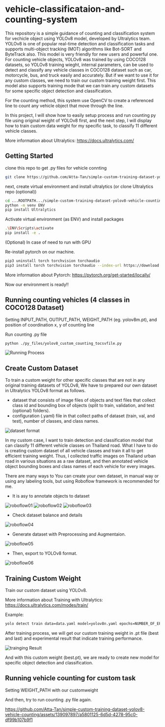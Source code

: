 # vehicle-classificataion-and-counting-system
This repository is a simple guidance of counting and classification system for vechicle object using YOLOv8 model, developed by Ultralytics team.
YOLOv8 is one of popular real-time detection and classification tasks and supports multi-object tracking (MOT) algorithms like Bot-SORT and ByteTrack also. This model is very friendly for new users and powerful one.
For counting vehicle objects, YOLOv8 was trained by using COCO128 datasets, so YOLOv8 training wieght, internal parameters, can be used to detect and classify any vehicle classes in COCO128 dataset such as car, motorcycle, bus, and truck easily and accurately. 
But if we want to use it for any custom classes, we need to train our custom training weight first. This model also supports training mode that we can train any custom datasets for some specific object detection and classification.

For the counting method, this system use OpenCV to create a referenced line to count any vehicle object that move through the line.

In this project, I will show how to easily setup process and run counting py file using original weight of YOLOv8 first, and the next step, I will display how to train custom data weight for my specific task, to classify 11 different vehicle classes.

More information about Ultralytics: https://docs.ultralytics.com/

## Getting Started
clone this repo to get .py files for vehicle connting
```sh
git clone https://github.com/Atta-Tan/simple-custom-training-dataset-yolov8-vehicle-counting.git
```
next, create virtual environment and install ultralytics (or clone Ultralytics repo (optional))

```sh
cd ...ROOTPATH.../simple-custom-training-dataset-yolov8-vehicle-counting
python -m venv ENV
pip install Ultralytics
```
Activate virtual environment (as ENV) and install packages

```sh
.\ENV\Scripts\activate
pip install -e .
```

(Optional) In case of need to run with GPU

Re-install pytorch on our machine.
```sh
pip3 uninstall torch torchvision torchaudio
pip3 install torch torchvision torchaudio --index-url https://download.pytorch.org/whl/cu118
```

More information about Pytorch: https://pytorch.org/get-started/locally/

Now our environment is ready!!

## Running counting vehicles (4 classes in COCO128 Dataset)
Setting INPUT_PATH, OUTPUT_PATH, WEIGHT_PATH (eg. yolov8m.pt), and position of coordination x, y of counting line

Run counting .py file

```sh
python ./py_files/yolov8_custom_counting_tocsvfile.py
```
![Running Process](images/run_to_count.png)

## Create Custom Dataset
To train a custom weight for other specific classes that are not in any original training datasets of YOLOv8, We have to prepared our own dataset in Ultralytics YOLOv8 format as follows. 
- dataset that consists of image files of objects and text files that collect class id and bounding box of objects (split to train, validation, and test (optional) folders).
- configuration (.yaml) file in that collect paths of dataset (train, val, and test), number of classes, and class names.

![dataset format](images/dataset_format01.png)

In my custom case, I want to train detection and classification model that can classify 11 different vehicle classes on Thailand road. What I have to do is creating custom dataset of all vehicle classes and train it all to get efficient training weight. Thus, I collected traffic images on Thailand urban road in various situations as a raw dataset, and then annotated vehicle object bounding boxes and class names of each vehicle for every images. 

There are many ways to You can create your own dataset, in manual way or using any labeling tools, but using Roboflow framework is recommended for me.

- It is asy to annotate objects to dataset

![roboflow01](images/RoboFlow01.png)
![roboflow02](images/RoboFlow02.png)
![roboflow03](images/RoboFlow03-Annotation.png)

- Check dataset balance and details

![roboflow04](images/RoboFlow04-HealthCheck.png)

- Generate dataset with Preprocessing and Augmentaion.

![roboflow05](images/RoboFlow05-Augmentation.png)

- Then, export to YOLOv8 format.

![roboflow06](images/RoboFlow06-Export.png)

## Training Custom Weight
Train our custom dataset using YOLOv8.

More information about Training with Ultralytics: https://docs.ultralytics.com/modes/train/

Example:

```sh
yolo detect train data=data.yaml model=yolov8n.yaml epochs=NUMBER_OF_EPOCHS imgsz=TARGET_IMAGE_SIZE save=True project=PROJECT_NAME name=EXPERIMENT_NAME
```

After training process, we will get our custom training weight in .pt file (best and last) and experimental result that indicate training performance.

![trainging Result](images/training_result.png)

And with this custom weight (best.pt), we are ready to create new model for specific object detection and classification.

## Running vehicle counting for custom task
Setting WEIGHT_PATH with our customweight

And then, try to run counting .py file again.

https://github.com/Atta-Tan/simple-custom-training-dataset-yolov8-vehicle-counting/assets/139097897/a5801125-6d5d-4278-95c0-df99b107b9f1










